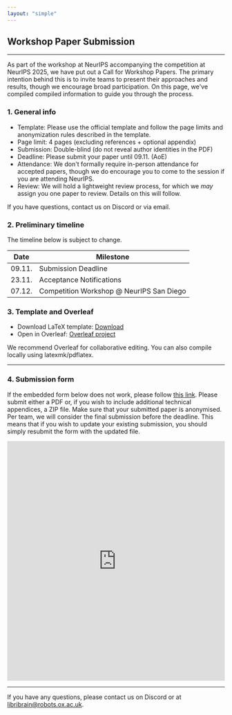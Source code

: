 ```yaml
---
layout: "simple"
---
```


## Workshop Paper Submission

---
As part of the workshop at NeurIPS accompanying the competition at NeurIPS 2025, we have put out a Call for Workshop Papers. The primary intention behind this is to invite teams to present their approaches and results, though we encourage broad participation. On this page, we've compiled compiled information to guide you through the process.


### 1. General info
- Template: Please use the official template and follow the page limits and anonymization rules described in the template.
- Page limit: 4 pages (excluding references + optional appendix)
- Submission: Double-blind (do not reveal author identities in the PDF)
- Deadline: Please submit your paper until 09.11. (AoE)
- Attendance: We don't formally require in-person attendance for accepted papers, though we do encourage you to come to the session if you are attending NeurIPS.
- Review: We will hold a lightweight review process, for which we _may_ assign you one paper to review. Details on this will follow.

If you have questions, contact us on Discord or via email.

### 2. Preliminary timeline
The timeline below is subject to change.

| Date   | Milestone                                    |
|--------|----------------------------------------------|
| 09.11. | Submission Deadline                          |
| 23.11. | Acceptance Notifications                     |
| 07.12. | Competition Workshop @ NeurIPS San Diego     |



### 3. Template and Overleaf

- Download LaTeX template: [Download](https://libribrain.com/competition-workshop-template.zip)
- Open in Overleaf: [Overleaf project](https://www.overleaf.com/read/nvvxfndvqzzc#eb252d)

We recommend Overleaf for collaborative editing. You can also compile locally using latexmk/pdflatex.

---

### 4. Submission form
If the embedded form below does not work, please follow [this link](https://tally.so/r/3lpQNo). Please submit either a PDF or, if you wish to include additional technical appendices, a ZIP file. Make sure that your submitted paper is anonymised. Per team, we will consider the final submission before the deadline. This means that if you wish to update your existing submission, you should simply resubmit the form with the updated file.

<div style="position: relative; padding-bottom: 110%; height: 0; overflow: hidden;">
  <iframe
    src="https://tally.so/r/3lpQNo"
    title="LibriBrain Workshop Paper Submission"
    style="position: absolute; top: 0; left: 0; width: 100%; height: 100%; border: 0;"
    allowfullscreen
    loading="lazy"></iframe>
  </div>

---

If you have any questions, please contact us on Discord or at [libribrain@robots.ox.ac.uk](mailto:libribrain@robots.ox.ac.uk).


